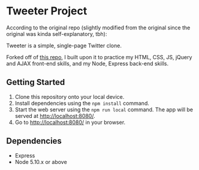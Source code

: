 # Tweeter Project

According to the original repo (slightly modified from the original since the original was kinda self-explanatory, tbh):

Tweeter is a simple, single-page Twitter clone.

Forked off of [this repo](https://github.com/lighthouse-labs/tweeter), I built upon it to practice my HTML, CSS, JS, jQuery and AJAX front-end skills, and my Node, Express back-end skills.

## Getting Started

1. Clone this repository onto your local device.
2. Install dependencies using the `npm install` command.
3. Start the web server using the `npm run local` command. The app will be served at <http://localhost:8080/>.
4. Go to <http://localhost:8080/> in your browser.

## Dependencies

- Express
- Node 5.10.x or above
